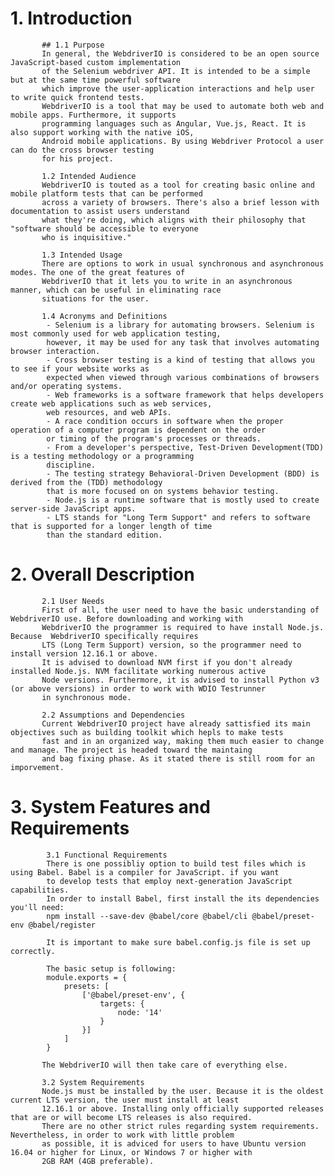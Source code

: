 # 1. Introduction

           ## 1.1 Purpose
           In general, the WebdriverIO is considered to be an open source JavaScript-based custom implementation 
           of the Selenium webdriver API. It is intended to be a simple but at the same time powerful software 
           which improve the user-application interactions and help user to write quick frontend tests. 
           WebdriverIO is a tool that may be used to automate both web and mobile apps. Furthermore, it supports 
           programming languages such as Angular, Vue.js, React. It is also support working with the native iOS, 
           Android mobile applications. By using Webdriver Protocol a user can do the cross browser testing
           for his project. 
           
           1.2 Intended Audience
           WebdriverIO is touted as a tool for creating basic online and mobile platform tests that can be performed 
           across a variety of browsers. There's also a brief lesson with documentation to assist users understand 
           what they're doing, which aligns with their philosophy that "software should be accessible to everyone 
           who is inquisitive."
           
           1.3 Intended Usage
           There are options to work in usual synchronous and asynchronous modes. The one of the great features of 
           WebdriverIO that it lets you to write in an asynchronous manner, which can be useful in eliminating race 
           situations for the user.           
           
           1.4 Acronyms and Definitions 
            - Selenium is a library for automating browsers. Selenium is most commonly used for web application testing, 
            however, it may be used for any task that involves automating browser interaction.
            - Cross browser testing is a kind of testing that allows you to see if your website works as 
            expected when viewed through various combinations of browsers and/or operating systems.
            - Web frameworks is a software framework that helps developers create web applications such as web services, 
            web resources, and web APIs.
            - A race condition occurs in software when the proper operation of a computer program is dependent on the order
            or timing of the program's processes or threads.
            - From a developer's perspective, Test-Driven Development(TDD) is a testing methodology or a programming 
            discipline.
            - The testing strategy Behavioral-Driven Development (BDD) is derived from the (TDD) methodology
            that is more focused on on systems behavior testing.
            - Node.js is a runtime software that is mostly used to create server-side JavaScript apps.
            - LTS stands for "Long Term Support" and refers to software that is supported for a longer length of time 
            than the standard edition.
            
# 2. Overall Description

           2.1 User Needs
           First of all, the user need to have the basic understanding of WebdriverIO use. Before downloading and working with 
           WebdriverIO the programmer is required to have install Node.js. Because  WebdriverIO specifically requires 
           LTS (Long Term Support) version, so the programmer need to install version 12.16.1 or above.
           It is advised to download NVM first if you don't already installed Node.js. NVM facilitate working numerous active 
           Node versions. Furthermore, it is advised to install Python v3 (or above versions) in order to work with WDIO Testrunner 
           in synchronous mode.
            
           2.2 Assumptions and Dependencies
           Current WebdriverIO project have already sattisfied its main objectives such as building toolkit which hepls to make tests 
           fast and in an organized way, making them much easier to change and manage. The project is headed toward the maintaing 
           and bag fixing phase. As it stated there is still room for an imporvement.
           
 # 3. System Features and Requirements

            3.1 Functional Requirements
            There is one possibliy option to build test files which is using Babel. Babel is a compiler for JavaScript. if you want 
            to develop tests that employ next-generation JavaScript capabilities.
            In order to install Babel, first install the its dependencies you'll need:
            npm install --save-dev @babel/core @babel/cli @babel/preset-env @babel/register
            
            It is important to make sure babel.config.js file is set up correctly.
            
            The basic setup is following:
            module.exports = {
                presets: [
                    ['@babel/preset-env', {
                        targets: {
                            node: '14'
                        }
                    }]
                ]
            }
            
           The WebdriverIO will then take care of everything else.

           3.2 System Requirements
           Node.js must be installed by the user. Because it is the oldest current LTS version, the user must install at least 
           12.16.1 or above. Installing only officially supported releases that are or will become LTS releases is also required.
           There are no other strict rules regarding system requirements. Nevertheless, in order to work with little problem 
           as possible, it is adviced for users to have Ubuntu version 16.04 or higher for Linux, or Windows 7 or higher with 
           2GB RAM (4GB preferable).
